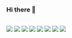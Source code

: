 ### Hi there 👋
<br>

<img src="https://img.shields.io/badge/Docker-blue?style=flat-square&logo=docker&logoColor=white"/>
<img src="https://img.shields.io/badge/Python-blue?style=flat-square&logo=python&logoColor=white"/>
<img src="https://img.shields.io/badge/Django-blue?style=flat-square&logo=django&logoColor=white"/>
<img src="https://img.shields.io/badge/PostgreSQL-blue?style=flat-square&logo=postgresql&logoColor=white"/>
<img src="https://img.shields.io/badge/SAS-blue?style=flat-square&logo=sas&logoColor=white"/>
<img src="https://img.shields.io/badge/MLflow-blue?style=flat-square&logo=mlflow&logoColor=white"/>
<img src="https://img.shields.io/badge/Grafana-blue?style=flat-square&logo=grafana&logoColor=white"/>
<img src="https://img.shields.io/badge/NGINX-blue?style=flat-square&logo=nginx&logoColor=white"/>


<!--
**utlim/utlim** is a ✨ _special_ ✨ repository because its `README.md` (this file) appears on your GitHub profile.

Here are some ideas to get you started:

- 🔭 I’m currently working on ...
- 🌱 I’m currently learning ...
- 👯 I’m looking to collaborate on ...
- 🤔 I’m looking for help with ...
- 💬 Ask me about ...
- 📫 How to reach me: ...
- 😄 Pronouns: ...
- ⚡ Fun fact: ...
-->
